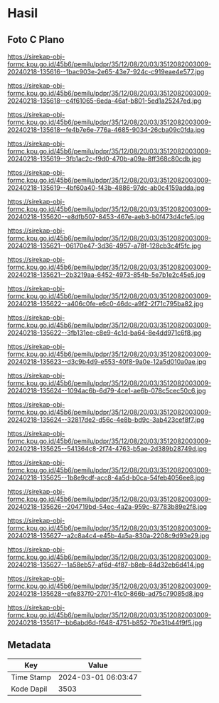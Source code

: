# Hasil

## Foto C Plano

https://sirekap-obj-formc.kpu.go.id/45b6/pemilu/pdpr/35/12/08/20/03/3512082003009-20240218-135616--1bac903e-2e65-43e7-924c-c919eae4e577.jpg

https://sirekap-obj-formc.kpu.go.id/45b6/pemilu/pdpr/35/12/08/20/03/3512082003009-20240218-135618--c4f61065-6eda-46af-b801-5ed1a25247ed.jpg

https://sirekap-obj-formc.kpu.go.id/45b6/pemilu/pdpr/35/12/08/20/03/3512082003009-20240218-135618--fe4b7e6e-776a-4685-9034-26cba09c0fda.jpg

https://sirekap-obj-formc.kpu.go.id/45b6/pemilu/pdpr/35/12/08/20/03/3512082003009-20240218-135619--3fb1ac2c-f9d0-470b-a09a-8ff368c80cdb.jpg

https://sirekap-obj-formc.kpu.go.id/45b6/pemilu/pdpr/35/12/08/20/03/3512082003009-20240218-135619--4bf60a40-f43b-4886-97dc-ab0c4159adda.jpg

https://sirekap-obj-formc.kpu.go.id/45b6/pemilu/pdpr/35/12/08/20/03/3512082003009-20240218-135620--e8dfb507-8453-467e-aeb3-b0f473d4cfe5.jpg

https://sirekap-obj-formc.kpu.go.id/45b6/pemilu/pdpr/35/12/08/20/03/3512082003009-20240218-135621--06170e47-3d36-4957-a78f-128cb3c4f5fc.jpg

https://sirekap-obj-formc.kpu.go.id/45b6/pemilu/pdpr/35/12/08/20/03/3512082003009-20240218-135621--2b3219aa-6452-4973-854b-5e7b1e2c45e5.jpg

https://sirekap-obj-formc.kpu.go.id/45b6/pemilu/pdpr/35/12/08/20/03/3512082003009-20240218-135622--a406c0fe-e6c0-46dc-a9f2-2f71c795ba82.jpg

https://sirekap-obj-formc.kpu.go.id/45b6/pemilu/pdpr/35/12/08/20/03/3512082003009-20240218-135622--3fb131ee-c8e9-4c1d-ba64-8e4dd971c6f8.jpg

https://sirekap-obj-formc.kpu.go.id/45b6/pemilu/pdpr/35/12/08/20/03/3512082003009-20240218-135623--d3c9b4d9-e553-40f8-9a0e-12a5d010a0ae.jpg

https://sirekap-obj-formc.kpu.go.id/45b6/pemilu/pdpr/35/12/08/20/03/3512082003009-20240218-135624--1094ac6b-6d79-4ce1-ae6b-078c5cec50c6.jpg

https://sirekap-obj-formc.kpu.go.id/45b6/pemilu/pdpr/35/12/08/20/03/3512082003009-20240218-135624--32817de2-d56c-4e8b-bd9c-3ab423cef8f7.jpg

https://sirekap-obj-formc.kpu.go.id/45b6/pemilu/pdpr/35/12/08/20/03/3512082003009-20240218-135625--541364c8-2f74-4763-b5ae-2d389b28749d.jpg

https://sirekap-obj-formc.kpu.go.id/45b6/pemilu/pdpr/35/12/08/20/03/3512082003009-20240218-135625--1b8e9cdf-acc8-4a5d-b0ca-54feb4056ee8.jpg

https://sirekap-obj-formc.kpu.go.id/45b6/pemilu/pdpr/35/12/08/20/03/3512082003009-20240218-135626--204719bd-54ec-4a2a-959c-87783b89e2f8.jpg

https://sirekap-obj-formc.kpu.go.id/45b6/pemilu/pdpr/35/12/08/20/03/3512082003009-20240218-135627--a2c8a4c4-e45b-4a5a-830a-2208c9d93e29.jpg

https://sirekap-obj-formc.kpu.go.id/45b6/pemilu/pdpr/35/12/08/20/03/3512082003009-20240218-135627--1a58eb57-af6d-4f87-b8eb-84d32eb6d414.jpg

https://sirekap-obj-formc.kpu.go.id/45b6/pemilu/pdpr/35/12/08/20/03/3512082003009-20240218-135628--efe837f0-2701-41c0-866b-ad75c79085d8.jpg

https://sirekap-obj-formc.kpu.go.id/45b6/pemilu/pdpr/35/12/08/20/03/3512082003009-20240218-135617--bb6abd6d-f648-4751-b852-70e31b44f9f5.jpg


## Metadata

| Key        | Value               |
| ---------- | ------------------- |
| Time Stamp | 2024-03-01 06:03:47 |
| Kode Dapil | 3503                |



